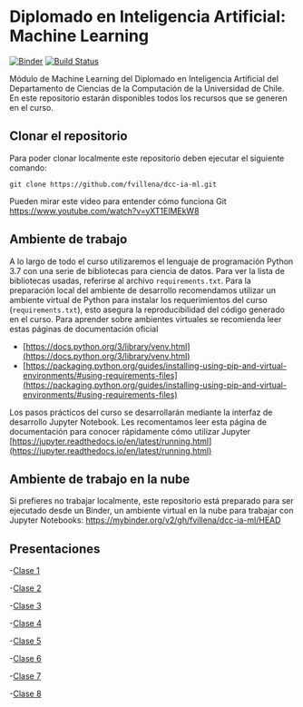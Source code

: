 # Diplomado en Inteligencia Artificial: Machine Learning

[![Binder](https://mybinder.org/badge_logo.svg)](https://mybinder.org/v2/gh/fvillena/dcc-ia-ml/HEAD)
[![Build Status](https://app.travis-ci.com/fvillena/dcc-ia-ml.svg?branch=main)](https://app.travis-ci.com/fvillena/dcc-ia-ml)

Módulo de Machine Learning del Diplomado en Inteligencia Artificial del Departamento de Ciencias de la Computación de la Universidad de Chile. En este repositorio estarán disponibles todos los recursos que se generen en el curso.

## Clonar el repositorio

Para poder clonar localmente este repositorio deben ejecutar el siguiente comando:

```
git clone https://github.com/fvillena/dcc-ia-ml.git
```

Pueden mirar este video para entender cómo funciona Git https://www.youtube.com/watch?v=yXT1ElMEkW8

## Ambiente de trabajo

A lo largo de todo el curso utilizaremos el lenguaje de programación Python 3.7 con una serie de bibliotecas para ciencia de datos. Para ver la lista de bibliotecas usadas, referirse al archivo `requirements.txt`. Para la preparación local del ambiente de desarrollo recomendamos utilizar un ambiente virtual de Python para instalar los requerimientos del curso (`requirements.txt`), esto asegura la reproducibilidad del código generado en el curso. Para aprender sobre ambientes virtuales se recomienda leer estas páginas de documentación oficial

- [https://docs.python.org/3/library/venv.html](https://docs.python.org/3/library/venv.html)
- [https://packaging.python.org/guides/installing-using-pip-and-virtual-environments/#using-requirements-files](https://packaging.python.org/guides/installing-using-pip-and-virtual-environments/#using-requirements-files)

Los pasos prácticos del curso se desarrollarán mediante la interfaz de desarrollo Jupyter Notebook. Les recomentamos leer esta página de documentación para conocer rápidamente cómo utilizar Jupyter [https://jupyter.readthedocs.io/en/latest/running.html](https://jupyter.readthedocs.io/en/latest/running.html)

## Ambiente de trabajo en la nube

Si prefieres no trabajar localmente, este repositorio está preparado para ser ejecutado desde un Binder, un ambiente virtual en la nube para trabajar con Jupyter Notebooks: https://mybinder.org/v2/gh/fvillena/dcc-ia-ml/HEAD



## Presentaciones

-[Clase 1](https://docs.google.com/presentation/d/1ONo9Aj9YPj2pSuc1vXjS9QWD7NIzN9xsVahEhZEoMq4/edit?usp=sharing)

-[Clase 2](https://docs.google.com/presentation/d/1nBgU2yx0c9YqiEwNAuGSCX0J-UBeWl1pFRJQIBs_o5c/edit?usp=sharing)

-[Clase 3](https://docs.google.com/presentation/d/1gcrEWLOvdCkzOcsTcxbkivK1AYCBhQ81Bi-LPQL9Z_Y/edit?usp=sharing)

-[Clase 4](https://docs.google.com/presentation/d/1tLDa-fcSzV0keQkaSW99-wdKJ9RLZVJ5BD1diGSfoew/edit?usp=sharing)

-[Clase 5](https://docs.google.com/presentation/d/1T6HnpRkvQ-NppF1_eshMhpefAWTHUXLAQB-Tkf3djvI/edit?usp=sharing)

-[Clase 6](https://docs.google.com/presentation/d/1fV1wB0Czoh9mc6Gj5zR33txrhYe4cUBDu8R0x280sbM/edit?usp=sharing)

-[Clase 7](https://docs.google.com/presentation/d/1iTnf_guzXr9sOIXXfmgiTaiyej-jMiPecAreFMb1RXw/edit?usp=sharing)

-[Clase 8](https://docs.google.com/presentation/d/1cziktFBqCgU1Z_SKPZUh3FKMAXthmrZbj3wtXb6fBNM/edit?usp=sharing)




